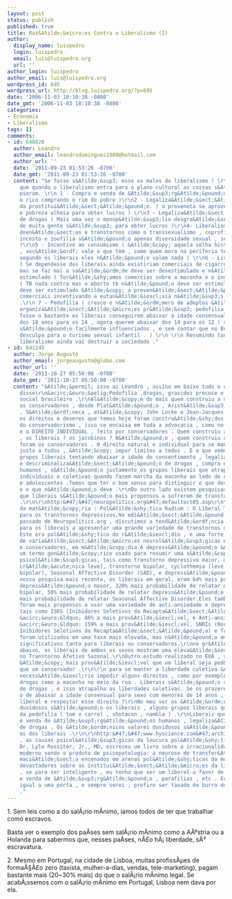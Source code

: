 ```yaml
---
layout: post
status: publish
published: true
title: Raz&Atilde;&micro;es Contra o Liberalismo (I)
author:
  display_name: luispedro
  login: luispedro
  email: luis@luispedro.org
  url: ''
author_login: luispedro
author_email: luis@luispedro.org
wordpress_id: 695
wordpress_url: http://blog.luispedro.org/?p=695
date: '2006-11-03 18:10:38 -0800'
date_gmt: '2006-11-03 18:10:38 -0800'
categories:
- Economia
- Liberalismo
tags: []
comments:
- id: 640028
  author: Leandro
  author_email: leandrodomingues1989@hotmail.com
  author_url: ''
  date: '2011-09-23 01:53:26 -0700'
  date_gmt: '2011-09-23 01:53:26 -0700'
  content: "Se fosse s&Atilde;&sup3; esse os males do liberalismo ! \r\n Acredito
    que quando o liberalismo entra para o plano cultural as coisas s&Atilde;&sup3;
    pioram. \r\n 1 - Compra e venda de &Atilde;&sup3;rg&Atilde;&pound;os humanos (
    o rico comprando o rim do pobre )\r\n2 - Legaliza&Atilde;&sect;&Atilde;&pound;o
    da prostitui&Atilde;&sect;&Atilde;&pound;o. ( o proxeneta se aproveitando da mis&Atilde;&copy;ria
    e pobreza alheia para obter lucros ) \r\n3 - Legaliza&Atilde;&sect;&Atilde;&pound;o
    de drogas ( Mais uma vez o monop&Atilde;&sup3;lio desgra&Atilde;&sect;ando a vida
    de muita gente s&Atilde;&sup3; para obter lucros )\r\n4- Liberalismo sexual (
    doen&Atilde;&sect;as e transtornos como o transsexualismo , coprofilia,urofilia,sadomasoquismo,
    incesto e zoofilia s&Atilde;&pound;o apenas diversidade sexual , segundo os liberais
    )\r\n5 - Incentivo ao consumismo ( &Atilde;&copy; aquela velha hist&Atilde;&sup3;ria
    , voc&Atilde;&ordf; vale o que tem , como quem mora na periferia tem pouco ,ent&Atilde;&pound;o
    segundo os liberais eles n&Atilde;&pound;o valem nada ) \r\n6 - Livre marketing
    ( Se dependesse dos liberais ainda existiriam comerciais de cigarros ( nada contra,
    mas se faz mal a sa&Atilde;&ordm;de deve ser desestimulado e n&Atilde;&pound;o
    estimulado ) Ter&Atilde;&shy;amos comercias sobre a maconha e o incentivo ao aborto
    ( TB nada contra mas o aborto tb n&Atilde;&pound;o deve ser estimulado , o que
    deve ser estimulado &Atilde;&copy; a preven&Atilde;&sect;&Atilde;&pound;o ) at&Atilde;&copy;
    comerciais incentivando a eutan&Atilde;&iexcl;sia n&Atilde;&sup3;s ter&Atilde;&shy;amos
    .\r\n 7 - Pedofilia ( cresce o n&Atilde;&ordm;mero de adeptos &Atilde;&iexcl;s
    organiza&Atilde;&sect;&Atilde;&micro;es pr&Atilde;&sup3;-pedofilia . Se n&Atilde;&pound;o
    fosse o bastante os liberais conseguirem abaixar a idade consensual para o sexo
    dos 18 anos para os 14 , agora querem abaixar dos 14 para os 12 ( adolescentes
    s&Atilde;&pound;o facilmente influenciados , e sem contar que no Brasil isso viraria
    desculpa para o turismo sexual infantil . ) \r\n \r\n Resumindo tudo isso , O
    liberalismo ainda vai destruir a sociedade ."
- id: 641245
  author: Jorge Augusto
  author_email: jorgeaugusto@globo.com
  author_url: ''
  date: '2011-10-27 05:50:00 -0700'
  date_gmt: '2011-10-27 05:50:00 -0700'
  content: "&Atilde;&permil; isso ai Leandro , assino em baixo tudo o que voc&Atilde;&ordf;
    disse\r\n&acirc;&euro;&oelig;Pedofilia ,drogas, gravidez precoce e o \r\nliberalismo
    social brasileiro .\r\nAl&Atilde;&copy;m do mais quem construiu a democracia foram
    os conservadores , desde Plat&Atilde;&pound;o , Arist&Atilde;&sup3;teles , S&Atilde;&sup3;crates
    , S&Atilde;&ordf;neca , at&Atilde;&copy; John Locke e Jean-Jacques Rousseau .Inclusive
    os direitos e deveres que temos hoje foram constru&Atilde;&shy;dos atrav&Atilde;&copy;s
    do conservadorismo , isso se encaixa em toda a advocacia , como no DIREITO NATURAL
    e o DIREITO INDIVIDUAL , feito por conservadores . Quem construiu a democracia
    , os liberais ? os jacobinos ? N&Atilde;&pound;o , quem construiu a democracia
    foram os conservadores . O direito natural e individual para se manter uma liberdade
    justa a todos , &Atilde;&copy; impor limites a todos . E o que vemos s&Atilde;&pound;o
    grupos liberais tentando abaixar a idade de consentimento , legaliza&Atilde;&sect;&Atilde;&pound;o
    e descriminaliza&Atilde;&sect;&Atilde;&pound;o de drogas , compra e venda de &Atilde;&sup3;rg&Atilde;&pound;os
    humanos , s&Atilde;&pound;o justamente os grupos liberais que atrapalham as liberdades
    individuais e coletivas quando fazem marcha da maconha ao lado de crian&Atilde;&sect;as
    e adolescentes .Temos que ter o bom senso para distinguir o que deve ser conservado
    e o que n&Atilde;&pound;o deve .\r\nDo outro lado existem pesquisas que mostram
    que liberais s&Atilde;&pound;o mais propensos a sofrerem de transtornos mentais
    .\r\n\r\nhttp:&#47;&#47;neuropolitics.org&#47;defaultoct05.asp\r\n\r\nAlguns trechos
    da mat&Atilde;&copy;ria : Pol&Atilde;&shy;tica Radium : O Liberal Tend&Atilde;&ordf;ncia
    para os transtornos depressivos,Na edi&Atilde;&sect;&Atilde;&pound;o do m&Atilde;&ordf;s
    passado de Neuropolitics.org , discutimos a tend&Atilde;&ordf;ncia mais forte
    para os liberais a apresentar uma grande variedade de transtornos de ansiedade.
    Este era pol&Atilde;&shy;tico do r&Atilde;&iexcl;dio , e uma forte evid&Atilde;&ordf;ncia
    de varia&Atilde;&sect;&Atilde;&micro;es neurol&Atilde;&sup3;gicas entre liberais
    e conservadores, em m&Atilde;&copy;dia.A depress&Atilde;&pound;o &Atilde;&copy;
    um termo gen&Atilde;&copy;rico usado para resumir uma s&Atilde;&copy;rie de doen&Atilde;&sect;as
    psicol&Atilde;&sup3;gicas, tais como transtorno depressivo maior, distimia (depress&Atilde;&pound;o
    cr&Atilde;&acute;nica leve), transtorno bipolar, cyclothemia (leve transtorno
    bipolar), Seasonal Affective Disorder (SAD), e depress&Atilde;&pound;o p&Atilde;&sup3;s-parto.Em
    nossa pesquisa mais recente, os liberais em geral, eram 64% mais propensas a relatar
    depress&Atilde;&pound;o maior, 320% mais probabilidade de relatar o transtorno
    bipolar, 50% mais probabilidade de relatar depress&Atilde;&pound;o leve, e 113%
    mais probabilidade de relatar Seasonal Affective Disorder.Eles tamb&Atilde;&copy;m
    foram mais propensos a usar uma variedade de anti-ansiedade e depressivos drogas,
    tais como ISRS (Inibidores Seletivos da Recapta&Atilde;&sect;&Atilde;&pound;o)
    &acirc;&euro;&ldquo; 86% a mais prov&Atilde;&iexcl;vel, e Anti-ansiedade drogas
    &acirc;&euro;&ldquo; 159% a mais prov&Atilde;&iexcl;vel. SNRIs (Norepinefrina
    Inibidores Seletivos da Recapta&Atilde;&sect;&Atilde;&pound;o) e Tricyclics tamb&Atilde;&copy;m
    foram utilizados em uma taxa mais elevada, mas n&Atilde;&pound;o em n&Atilde;&ordm;meros
    significativos tanto para liberais ou conservadores.\r\nno gr&Atilde;&iexcl;fico
    abaixo, os liberais de ambos os sexos mostram uma eleva&Atilde;&sect;&Atilde;&pound;o
    no Transtorno Afetivo Sazonal.\r\nOutro estudo realizado no EUA , revelou que
    &Atilde;&copy; mais prov&Atilde;&iexcl;vel que um liberal seja ped&Atilde;&sup3;filo
    que um conservador .\r\n\r\n para se manter a liberdade coletiva &Atilde;&copy;
    necess&Atilde;&iexcl;rio impedir alguns direitos , como por exemplo , o de usar
    drogas como a maconha no meio da rua . Liberais s&Atilde;&pound;o a favor da legaliza&Atilde;&sect;&Atilde;&pound;o
    de drogas , e isso atrapalha as liberdades coletivas. Se os prazeres alheios forem
    o de abaixar a idade consensual para sexo com menores de 14 anos , eu devo ser
    liberal e respeitar esse direito ?\r\nNo meu ver os &Atilde;&ordm;nicos valores
    duvidosos s&Atilde;&pound;o os liberais , alguns grupos liberais querem a legaliza&Atilde;&sect;&Atilde;&pound;o
    da pedofilia ( tom o carrol , shotacon , nambla ) .\r\nLiberais querem compra
    e venda de &Atilde;&sup3;rg&Atilde;&pound;os humanos , legaliza&Atilde;&sect;&Atilde;&pound;o
    de drogas . Os &Atilde;&ordm;nicos valores duvidosos s&Atilde;&pound;o justamente
    os dos liberais .\r\n\r\nhttp:&#47;&#47;www.hyscience.com&#47;archives&#47;2008&#47;09&#47;modern_liberali.php\r\n\r\nLiberalismo
    , as causas psicol&Atilde;&sup3;gicas da loucura pol&Atilde;&shy;tica.\r\n&acirc;&euro;\x9D
    Dr. Lyle Rossiter, Jr., MD, escreveu um livro sobre a irracionalidade do liberalismo
    moderno sendo o produto de psicopatologia: a neurose de transfer&Atilde;&ordf;ncia
    maci&Atilde;&sect;a encenados em arenas pol&Atilde;&shy;ticas do mundo, com efeitos
    devastadores sobre as institui&Atilde;&sect;&Atilde;&micro;es da liberdade: &acirc;&euro;\x9D\r\nEnfim
    , se para ser inteligente , eu tenho que ser um liberal a favor de drogas , compra
    e venda de &Atilde;&sup3;rg&Atilde;&pound;o , parafilias , etc . Eu sou burro
    igual a uma porta , e sempre serei , prefiro ser taxado de burro do que de drogado
    ."
---
```

<p>1. Sem leis como a do sal&Atilde;&iexcl;rio m&Atilde;&shy;nimo, iamos todos de ter que trabalhar como escravos.</p>
<p>Basta ver o exemplo dos pa&Atilde;&shy;ses sem sal&Atilde;&iexcl;rio m&Atilde;&shy;nimo como a A&Atilde;&ordm;stria ou a Holanda para sabermos que, nesses pa&Atilde;&shy;ses, n&Atilde;&pound;o h&Atilde;&iexcl; liberdade, s&Atilde;&sup3; escravatura.</p>
<p>2. Mesmo em Portugal, na cidade de Lisboa, muitas profiss&Atilde;&micro;es de forma&Atilde;&sect;&Atilde;&pound;o zero (taxista, mulher-a-dias, vendas, tele-marketing), pagam bastante mais (20~30% mais) do que o sal&Atilde;&iexcl;rio m&Atilde;&shy;nimo legal. Se acab&Atilde;&iexcl;ssemos com o sal&Atilde;&iexcl;rio m&Atilde;&shy;nimo em Portugal, Lisboa nem dava por ela.</p>
